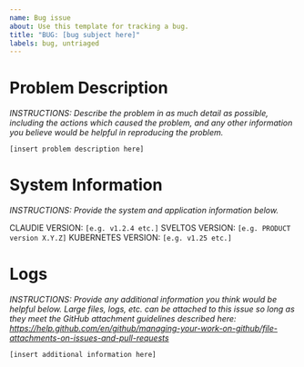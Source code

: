 ```yaml
---
name: Bug issue
about: Use this template for tracking a bug.
title: "BUG: [bug subject here]"
labels: bug, untriaged
---
```


# Problem Description

_INSTRUCTIONS: Describe the problem in as much detail as possible, including the actions which caused the problem, and any other information you believe would be helpful in reproducing the problem._

``
[insert problem description here]
``

# System Information

_INSTRUCTIONS: Provide the system and application information below._

CLAUDIE VERSION: ` [e.g. v1.2.4 etc.] `
SVELTOS VERSION: ` [e.g. PRODUCT version X.Y.Z] `
KUBERNETES VERSION: ` [e.g. v1.25 etc.] `

# Logs

_INSTRUCTIONS: Provide any additional information you think would be helpful below.  Large files, logs, etc. can be attached to this issue so long as they meet the GitHub attachment guidelines described here: https://help.github.com/en/github/managing-your-work-on-github/file-attachments-on-issues-and-pull-requests_

``
[insert additional information here]
``
